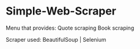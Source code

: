 # Simple-Web-Scraper
Menu that provides:
Quote scraping
Book scraping 

Scraper used: BeautifulSoup | Selenium
